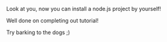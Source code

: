 Look at you, now you can install a node.js project by yourself!

Well done on completing out tutorial!

Try barking to the dogs ;)